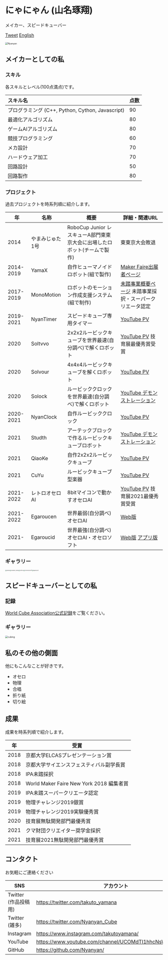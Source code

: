 # にゃにゃん (山名琢翔)

メイカー、スピードキューバー

<a href="https://twitter.com/share?ref_src=twsrc%5Etfw" class="twitter-share-button" data-text="Nyanyan(Takuto Yamana)'s Website" data-url="https://nyanyan.github.io/" data-related="takuto_yamana,Nyanyan_Cube" data-show-count="false">Tweet</a><script async src="https://platform.twitter.com/widgets.js" charset="utf-8"></script> <a href=./../en/>English</a>

<img src="./../img/Nyanyan.jpg" alt="Nyanyan" style="zoom:50%;" />



## メイカーとしての私

### スキル

各スキルとレベル(100点満点)です。

| スキル名                                         | 点数 |
| :----------------------------------------------- | ---- |
| プログラミング (C++, Python, Cython, Javascript) | 90   |
| 最適化アルゴリズム                               | 80   |
| ゲームAIアルゴリズム                             | 80   |
| 競技プログラミング                               | 60   |
| メカ設計                                         | 70   |
| ハードウェア加工                                 | 70   |
| 回路設計                                         | 50   |
| 回路製作                                         | 80   |

### プロジェクト

過去プロジェクトを時系列順に紹介します。

| 年        | 名称            | 概要                                                         | 詳細・関連URL                                                |
| --------- | --------------- | ------------------------------------------------------------ | ------------------------------------------------------------ |
| 2014      | やまみじゅた1号 | RoboCup Junior レスキューA部門東東京大会に出場したロボット(チームで製作) | 東東京大会敗退                                               |
| 2014-2019 | YamaX           | 自作ヒューマノイドロボット(組で製作)                         | [Maker Faire出展者ページ](https://makerfaire.com/maker/entry/67738/) |
| 2017-2019 | MonoMotion      | ロボットのモーション作成支援システム(組で制作)               | [未踏事業概要ページ](https://www.ipa.go.jp/jinzai/mitou/2018/gaiyou_s-5) 未踏事業採択・スーパークリエータ認定 |
| 2019-2021 | NyanTimer       | スピードキューブ専用タイマー                                 | [YouTube PV](https://youtu.be/ierR8ZPBncU)                   |
| 2020      | Soltvvo         | 2x2x2ルービックキューブを世界最速(自分調べ)で解くロボット    | [YouTube PV](https://youtu.be/Fok7bAn-NSs) 技育展最優秀賞受賞 |
| 2020      | Solvour         | 4x4x4ルービックキューブを解くロボット                        | [YouTube PV](https://youtu.be/a2EKRblF6is)                   |
| 2020      | Solock          | ルービッククロックを世界最速(自分調べ)で解くロボット         | [YouTube デモンストレーション](https://youtu.be/jc3e5xadDao) |
| 2020-2021 | NyanClock       | 自作ルービッククロック                                       | [YouTube PV](https://youtu.be/vNmKay3xpig)                   |
| 2021      | Studth          | アーテックブロックで作るルービックキューブロボット           | [YouTube デモンストレーション](https://youtu.be/ETX0saH9TMM) |
| 2021      | QiaoKe          | 自作2x2x2ルービックキューブ                                  | [YouTube PV](https://youtu.be/NJjfOaxSceI)                   |
| 2021      | CuYu            | ルービックキューブ型楽器                                     | [YouTube PV](https://youtu.be/FqXL8PYMV98)                   |
| 2021-2022 | レトロオセロAI  | 8bitマイコンで動かすオセロAI                                 | [YouTube PV](https://youtu.be/I_ctZKlP2XA) 技育展2021最優秀賞受賞 |
| 2021-2022 | Egaroucen       | 世界最弱(自分調べ)オセロAI                                   | [Web版](https://www.egaroucen.nyanyan.dev/)                  |
| 2021-     | Egaroucid       | 世界最強(自分調べ)オセロAI・オセロソフト                     | [Web版](https://www.egaroucid.nyanyan.dev/) [アプリ版](https://www.egaroucid-app.nyanyan.dev/) |

### ギャラリー

<img src="./../img/yamax.jpg" alt="yamax" style="zoom:25%;" /><img src="./../img/created_cubes.jpg" alt="created_cubes" style="zoom:25%;" /><img src="./../img/soltvvo.jpg" alt="soltvvo" style="zoom:25%;" /><img src="./../img/retroreversi.jpg" alt="retroreversiAI" style="zoom:25%;" /><img src="./../img/egaroucid.png" alt="egaroucid" style="zoom:25%;" />





## スピードキューバーとしての私

### 記録

[World Cube Association公式記録](https://www.worldcubeassociation.org/persons/2018YAMA04)をご覧ください。



### ギャラリー

<img src="./../img/cubing.jpg" alt="cubing" style="zoom:50%;" />





## 私のその他の側面

他にもこんなことが好きです。

* オセロ
* 物理
* 合唱
* 折り紙
* 切り絵





## 成果

成果を時系列順で紹介します。

| 年   | 受賞                                     |
| ---- | ---------------------------------------- |
| 2018 | 京都大学ELCASプレゼンテーション賞        |
| 2018 | 京都大学サイエンスフェスティバル副学長賞 |
| 2018 | IPA未踏採択                              |
| 2018 | World Maker Faire New York 2018 編集者賞 |
| 2019 | IPA未踏スーパークリエータ認定            |
| 2019 | 物理チャレンジ2019銀賞                   |
| 2019 | 物理チャレンジ2019実験優秀賞             |
| 2020 | 技育展無駄開発部門最優秀賞               |
| 2021 | クマ財団クリエイター奨学金採択           |
| 2021 | 技育展2021無駄開発部門最優秀賞           |

### 



## コンタクト

お気軽にご連絡ください

| SNS                  | アカウント                                               |
| -------------------- | -------------------------------------------------------- |
| Twitter (作品投稿用) | https://twitter.com/takuto_yamana                        |
| Twitter (雑多)       | https://twitter.com/Nyanyan_Cube                         |
| Instagram            | https://www.instagram.com/takutoyamana/                  |
| YouTube              | https://www.youtube.com/channel/UCOMdTI1hhcNsWI3w4FkT2IQ |
| GitHub               | https://github.com/Nyanyan/                              |

